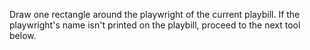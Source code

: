 Draw one rectangle around the playwright of the current playbill. If the playwright's name isn't printed on the playbill, proceed to the next tool below.
